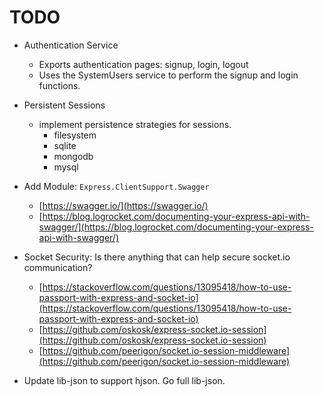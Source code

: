 
# TODO

- Authentication Service
	- Exports authentication pages: signup, login, logout
	- Uses the SystemUsers service to perform the signup and login functions.

- Persistent Sessions
	- implement persistence strategies for sessions.
		- filesystem
		- sqlite
		- mongodb
		- mysql

- Add Module: `Express.ClientSupport.Swagger`
	- [https://swagger.io/](https://swagger.io/)
	- [https://blog.logrocket.com/documenting-your-express-api-with-swagger/](https://blog.logrocket.com/documenting-your-express-api-with-swagger/)

- Socket Security: Is there anything that can help secure socket.io communication?
	- [https://stackoverflow.com/questions/13095418/how-to-use-passport-with-express-and-socket-io](https://stackoverflow.com/questions/13095418/how-to-use-passport-with-express-and-socket-io)
	- [https://github.com/oskosk/express-socket.io-session](https://github.com/oskosk/express-socket.io-session)
	- [https://github.com/peerigon/socket.io-session-middleware](https://github.com/peerigon/socket.io-session-middleware)

- Update lib-json to support hjson. Go full lib-json.
